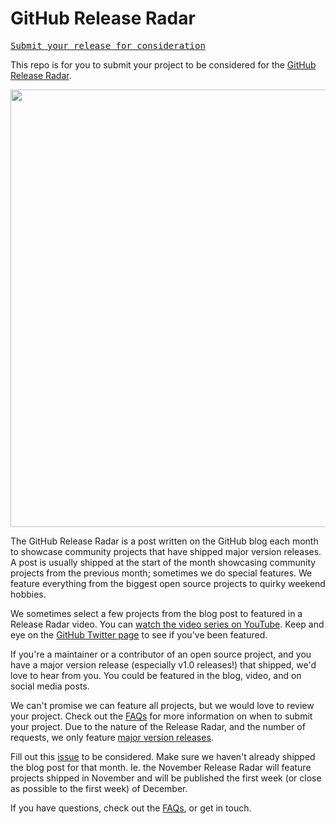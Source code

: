 # GitHub Release Radar

[<kbd>Submit your release for consideration</kbd>](https://github.com/mishmanners/github-release-radar/issues/new?assignees=MishManners&labels=&template=release-radar-request.yml&title=%5BRelease+Radar+Request%5D+%3Ctitle%3E)

This repo is for you to submit your project to be considered for the [GitHub Release Radar](https://github.blog/?s=release+radar).

<img width="700" src="https://user-images.githubusercontent.com/36594527/141879290-ffbc7a47-6843-4122-990b-684c4b885dbf.png"></a>

The GitHub Release Radar is a post written on the GitHub blog each month to showcase community projects that have shipped major version releases. A post is usually shipped at the start of the month showcasing community projects from the previous month; sometimes we do special features. We feature everything from the biggest open source projects to quirky weekend hobbies.

We sometimes select a few projects from the blog post to featured in a Release Radar video. You can [watch the video series on YouTube](https://www.youtube.com/watch?v=7d50L0kJncw&ab_channel=GitHub). Keep and eye on the [GitHub Twitter page](https://twitter.com/github) to see if you've been featured.

If you're a maintainer or a contributor of an open source project, and you have a major version release (especially v1.0 releases!) that shipped, we'd love to hear from you. You could be featured in the blog, video, and on social media posts.

We can't promise we can feature all projects, but we would love to review your project. Check out the [FAQs](https://github.com/mishmanners/github-release-radar/blob/main/faq.md) for more information on when to submit your project. Due to the nature of the Release Radar, and the number of requests, we only feature [major version releases](https://dev.to/mishmanners/shipping-a-new-open-source-project-have-you-thought-about-release-naming-150n).

Fill out this [issue](https://github.com/mishmanners/github-release-radar/issues/new?assignees=MishManners&labels=&template=release-radar-request.yml&title=%5BRelease+Radar+Request%5D+%3Ctitle%3E) to be considered. Make sure we haven't already shipped the blog post for that month. Ie. the November Release Radar will feature projects shipped in November and will be published the first week (or close as possible to the first week) of December.

If you have questions, check out the [FAQs](https://github.com/mishmanners/github-release-radar/blob/main/faq.md), or get in touch.
